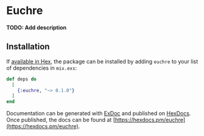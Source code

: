 # Euchre

**TODO: Add description**

## Installation

If [available in Hex](https://hex.pm/docs/publish), the package can be installed
by adding `euchre` to your list of dependencies in `mix.exs`:

```elixir
def deps do
  [
    {:euchre, "~> 0.1.0"}
  ]
end
```

Documentation can be generated with [ExDoc](https://github.com/elixir-lang/ex_doc)
and published on [HexDocs](https://hexdocs.pm). Once published, the docs can
be found at [https://hexdocs.pm/euchre](https://hexdocs.pm/euchre).

